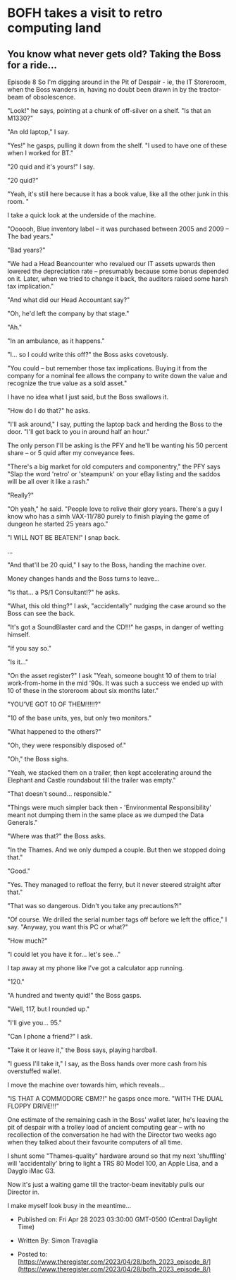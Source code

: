 # BOFH takes a visit to retro computing land

## You know what never gets old? Taking the Boss for a ride...

Episode 8 So I'm digging around in the Pit of Despair - ie, the IT Storeroom, when the Boss wanders in, having no doubt been drawn in by the tractor-beam of obsolescence.

"Look!" he says, pointing at a chunk of off-silver on a shelf. "Is that an M1330?"

"An old laptop," I say.

"Yes!" he gasps, pulling it down from the shelf. "I used to have one of these when I worked for BT."

"20 quid and it's yours!" I say.

"20 quid?"

"Yeah, it's still here because it has a book value, like all the other junk in this room. "

I take a quick look at the underside of the machine.

"Oooooh, Blue inventory label – it was purchased between 2005 and 2009 – The bad years."

"Bad years?"

"We had a Head Beancounter who revalued our IT assets upwards then lowered the depreciation rate – presumably because some bonus depended on it. Later, when we tried to change it back, the auditors raised some harsh tax implication."

"And what did our Head Accountant say?"

"Oh, he'd left the company by that stage."

"Ah."

"In an ambulance, as it happens."

"I... so I could write this off?" the Boss asks covetously.

"You could – but remember those tax implications. Buying it from the company for a nominal fee allows the company to write down the value and recognize the true value as a sold asset."

I have no idea what I just said, but the Boss swallows it.

"How do I do that?" he asks.

"I'll ask around," I say, putting the laptop back and herding the Boss to the door. "I'll get back to you in around half an hour."

The only person I'll be asking is the PFY and he'll be wanting his 50 percent share – or 5 quid after my conveyance fees.

"There's a big market for old computers and componentry," the PFY says "Slap the word 'retro' or 'steampunk' on your eBay listing and the saddos will be all over it like a rash."

"Really?"

"Oh yeah," he said. "People love to relive their glory years. There's a guy I know who has a simh VAX-11/780 purely to finish playing the game of dungeon he started 25 years ago."

"I WILL NOT BE BEATEN!" I snap back.

...

"And that'll be 20 quid," I say to the Boss, handing the machine over.

Money changes hands and the Boss turns to leave...

"Is that... a PS/1 Consultant!?" he asks.

"What, this old thing?" I ask, "accidentally" nudging the case around so the Boss can see the back.

"It's got a SoundBlaster card and the CD!!!" he gasps, in danger of wetting himself.

"If you say so."

"Is it..."

"On the asset register?" I ask "Yeah, someone bought 10 of them to trial work-from-home in the mid '90s. It was such a success we ended up with 10 of these in the storeroom about six months later."

"YOU'VE GOT 10 OF THEM!!!!!?"

"10 of the base units, yes, but only two monitors."

"What happened to the others?"

"Oh, they were responsibly disposed of."

"Oh," the Boss sighs.

"Yeah, we stacked them on a trailer, then kept accelerating around the Elephant and Castle roundabout till the trailer was empty."

"That doesn't sound... responsible."

"Things were much simpler back then - 'Environmental Responsibility' meant not dumping them in the same place as we dumped the Data Generals."

"Where was that?" the Boss asks.

"In the Thames. And we only dumped a couple. But then we stopped doing that."

"Good."

"Yes. They managed to refloat the ferry, but it never steered straight after that."

"That was so dangerous. Didn't you take any precautions?!"

"Of course. We drilled the serial number tags off before we left the office," I say. "Anyway, you want this PC or what?"

"How much?"

"I could let you have it for... let's see..."

I tap away at my phone like I've got a calculator app running.

"120."

"A hundred and twenty quid!" the Boss gasps.

"Well, 117, but I rounded up."

"I'll give you... 95."

"Can I phone a friend?" I ask.

"Take it or leave it," the Boss says, playing hardball.

"I guess I'll take it," I say, as the Boss hands over more cash from his overstuffed wallet.

I move the machine over towards him, which reveals...

"IS THAT A COMMODORE CBM?!" he gasps once more. "WITH THE DUAL FLOPPY DRIVE!!!"

One estimate of the remaining cash in the Boss' wallet later, he's leaving the pit of despair with a trolley load of ancient computing gear – with no recollection of the conversation he had with the Director two weeks ago when they talked about their favourite computers of all time.

I shunt some "Thames-quality" hardware around so that my next 'shuffling' will 'accidentally' bring to light a TRS 80 Model 100, an Apple Lisa, and a Dayglo iMac G3.

Now it's just a waiting game till the tractor-beam inevitably pulls our Director in.

I make myself look busy in the meantime...



- Published on: Fri Apr 28 2023 03:30:00 GMT-0500 (Central Daylight Time)

- Written By: Simon Travaglia

- Posted to: [https://www.theregister.com/2023/04/28/bofh_2023_episode_8/](https://www.theregister.com/2023/04/28/bofh_2023_episode_8/)